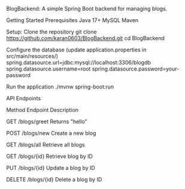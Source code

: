 BlogBackend:
A simple Spring Boot backend for managing blogs.

Getting Started
Prerequisites
Java 17+
MySQL
Maven

Setup:
Clone the repository
git clone https://github.com/karan0603/BlogBackend.git
cd BlogBackend

Configure the database (update application.properties in src/main/resources/)
spring.datasource.url=jdbc:mysql://localhost:3306/blogdb
spring.datasource.username=root
spring.datasource.password=your-password

Run the application
./mvnw spring-boot:run

API Endpoints

Method	Endpoint	    Description

GET 	 /blogs/greet  Returns "hello"

POST	 /blogs/new	   Create a new blog

GET 	 /blogs/all	   Retrieve all blogs

GET 	 /blogs/{id}	 Retrieve blog by ID

PUT 	 /blogs/{id}	 Update a blog by ID

DELETE /blogs/{id}	 Delete a blog by ID


